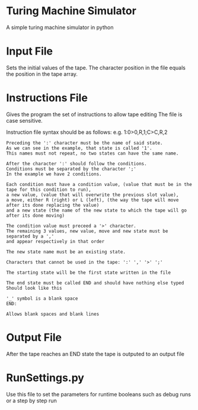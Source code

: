 # Turing Machine Simulator
A simple turing machine simulator in python

# Input File
Sets the initial values of the tape.
The character position in the file equals the position in the tape array.

# Instructions File
Gives the program the set of instructions to allow tape editing
The file is case sensitive.

Instruction file syntax should be as follows:
    e.g. 1:0>0,R,1;C>C,R,2
    
    Preceding the ':' character must be the name of said state.
    As we can see in the example, that state is called '1'.
    This names must not repeat, no two states can have the same name.

    After the character ':' should follow the conditions.
    Conditions must be separated by the character ';'
    In the example we have 2 conditions.

    Each condition must have a condition value, (value that must be in the tape for this condition to run),
    a new value, (value that will overwrite the previous slot value),
    a move, either R (right) or L (left), (the way the tape will move after its done replacing the value)
    and a new state (the name of the new state to which the tape will go after its done moving)

    The condition value must preceed a '>' character.
    The remaining 3 values, new value, move and new state must be separated by a ','
    and appear respectively in that order

    The new state name must be an existing state.

    Characters that cannot be used in the tape: ':' ',' '>' ';'

    The starting state will be the first state written in the file

    The end state must be called END and should have nothing else typed
    Should look like this

    '_' symbol is a blank space
    END:

    Allows blank spaces and blank lines

# Output File
After the tape reaches an END state the tape is outputed to an output file

# RunSettings.py
Use this file to set the parameters for runtime booleans such as debug runs or a step by step run
    